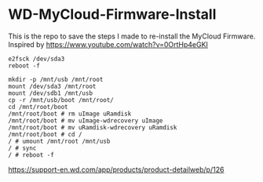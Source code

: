 # WD-MyCloud-Firmware-Install
This is the repo to save the steps I made to re-install the MyCloud Firmware. Inspired by https://www.youtube.com/watch?v=0OrtHp4eGKI

```
e2fsck /dev/sda3
reboot -f
```

```
mkdir -p /mnt/usb /mnt/root
mount /dev/sda3 /mnt/root
mount /dev/sdb1 /mnt/usb
cp -r /mnt/usb/boot /mnt/root/
cd /mnt/root/boot
/mnt/root/boot # rm uImage uRamdisk
/mnt/root/boot # mv uImage-wdrecovery uImage
/mnt/root/boot # mv uRamdisk-wdrecovery uRamdisk
/mnt/root/boot # cd /
/ # umount /mnt/root /mnt/usb
/ # sync
/ # reboot -f
```




https://support-en.wd.com/app/products/product-detailweb/p/126
